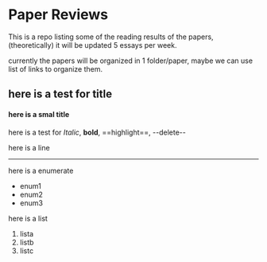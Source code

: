 # Paper Reviews
This is a repo listing some of the reading results of the papers, (theoretically) it will be updated 5 essays per week.

currently the papers will be organized in 1 folder/paper, maybe we can use list of links to organize them.

## here is a test for title
#### here is a smal title

here is a test for *Italic*, **bold**, ==highlight==, --delete--

here is a line

---
here is a enumerate
- enum1
- enum2
- enum3

here is a list
1. lista
2. listb
3. listc
